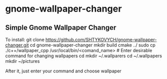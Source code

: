 # gnome-wallpaper-changer
## Simple Gnome Wallpaper Changer

To install:
	git clone https://github.com/SHTYKOVYCH/gnome-wallpaper-changer.git
	cd gnome-wallpaper-changer
	mkdir build
	cmake ../
	sudo cp ./c++/wallpaper_cpp /usr/local/bin/<comand_name> # Enter desirable command for changing wallpapers
	cd
	mkdir ~/.wallparers
	cd ~/.wallpapers
	mkdir ~/pictures

After it, just enter your command and choose wallpaper
